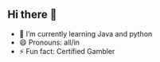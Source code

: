 ## Hi there 👋
- 🌱 I’m currently learning Java and python
- 😄 Pronouns: all/in
- ⚡ Fun fact: Certified Gambler
